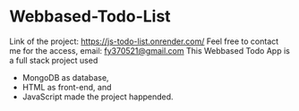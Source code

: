 # Webbased-Todo-List
Link of the project: https://js-todo-list.onrender.com/
Feel free to contact me for the access, email: fy370521@gmail.com
This Webbased Todo App is a full stack project used 
- MongoDB as database, 
- HTML as front-end, and 
- JavaScript made the project happended.
